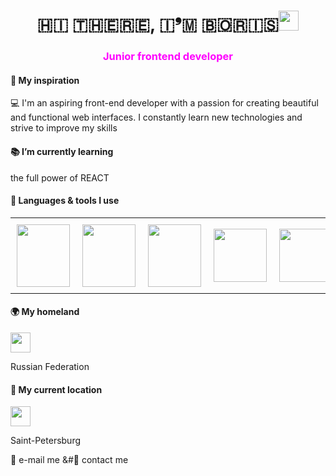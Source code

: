 <h1 align="center">​🇭​​🇮​ ​🇹​​🇭​​🇪​​🇷​​🇪​, ​🇮​❜​🇲​ ​🇧​​🇴​​🇷​​🇮​​🇸​<img src="https://github.com/webbOrista/webbOrista/assets/icons/icon-code.png" height="32"/></h1>
<h3 align="center" style="color: magenta;">Junior frontend developer</h3>
<h4><b>&#127993 My inspiration</b></h4>
<p>
&#128187 I'm an aspiring front-end developer with a passion for creating beautiful and functional web interfaces. I constantly learn new technologies and strive to improve my skills
</p>
<h4><b>&#128218 I’m currently learning</b></h4>
<p>the full power of REACT</p>
<h4><b>&#128208 Languages & tools I use</b></h4>
<table style="border-collapse: collapse;">
        <tr>
            <td style="border: none; padding: 10px;"><img src="https://github.com/webbOrista/webbOrista/assets/icons/icon- html" width="85" height="100"></td>
            <td style="border: none; padding: 10px;"><img src="https://github.com/webbOrista/webbOrista/assets/icons/icon-css.svg" width="85" height="100"></td>
            <td style="border: none; padding: 10px;"><img src="https://github.com/webbOrista/webbOrista/assets/icons/icon-javascript.svg" width="85" height="100"></td>
            <td style="border: none; padding: 10px;"><img src="https://github.com/webbOrista/webbOrista/assets/icons/icon-typescript.svg" width="85" height="85"></td>
            <td style="border: none; padding: 10px;"><img src="https://github.com/webbOrista/webbOrista/assets/icons/icon-react.svg" width="85" height="85"></td>
            <td style="border: none; padding: 10px;"><img src="https://github.com/webbOrista/webbOrista/assets/icons/icon-webpack.svg" width="100" height="100"></td>
        </tr>
    </table>
<h4><b>&#127757 My homeland</b></h4>
<img src="https://github.com/webbOrista/webbOrista/assets/icons/icon-russia.png" height="32"><p>Russian Federation</p>
<h4><b>&#128205 My current location</b></h4>
<img src="https://github.com/webbOrista/webbOrista/assets/icons/icon-location-2.png" height="32"><p>Saint-Petersburg</p>
<a href="mailto:butorinb.g.main@gmail.com" style="text-decoration: none; color: inherit;">&#128231 e-mail me</a>
<a href="https://t.me/Boris_Butorin" style="text-decoration: none; color: inherit;">&#&#128172 contact me</a>

